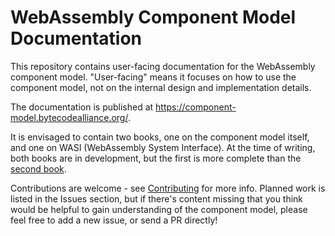 # WebAssembly Component Model Documentation

This repository contains user-facing documentation for the WebAssembly component model.  "User-facing" means it focuses on how to use the component model, not on the internal design and implementation details.

The documentation is published at <https://component-model.bytecodealliance.org/>.

It is envisaged to contain two books, one on the component model itself, and one on WASI (WebAssembly System Interface). At the time of writing, both books are in development, but the first is more complete than the [second book](https://wasi.dev/).

Contributions are welcome - see [Contributing](./CONTRIBUTING.md) for more info. Planned work is listed in the Issues section, but if there's content missing that you think would be helpful to gain understanding of the component model, please feel free to add a new issue, or send a PR directly!
